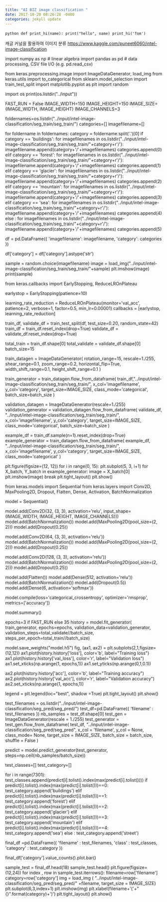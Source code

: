 ```yaml
---
title: "AI BIZ image classification "
date: 2017-10-20 08:26:28 -0400
categories: jekyll update
---
```


​```python
def print_hi(name):
  print("hello", name)
print_hi('Tom')
​```

캐글 커널을 활용하여 이미지 분류
https://www.kaggle.com/puneet6060/intel-image-classification

import numpy as np # linear algebra
import pandas as pd # data processing, CSV file I/O (e.g. pd.read_csv)

from keras.preprocessing.image import ImageDataGenerator, load_img
from keras.utils import to_categorical
from sklearn.model_selection import train_test_split
import matplotlib.pyplot as plt
import random

import os
print(os.listdir("../input"))

FAST_RUN = False
IMAGE_WIDTH=150
IMAGE_HEIGHT=150
IMAGE_SIZE=(IMAGE_WIDTH, IMAGE_HEIGHT)
IMAGE_CHANNELS=3

foldernames=os.listdir("../input/intel-image-classification/seg_train/seg_train/")
categories=[]
imagefilename=[]


for foldername in foldernames:
    category = foldername.split('.')[0]
    if category == 'buildings':
        for imagefilenames in os.listdir("../input/intel-image-classification/seg_train/seg_train/"+category+r'/'):
            imagefilename.append(category+'/'+imagefilenames)
            categories.append(0)
    elif category == 'forest':
        for imagefilenames in os.listdir("../input/intel-image-classification/seg_train/seg_train/"+category+r'/'):
            imagefilename.append(category+'/'+imagefilenames)
            categories.append(1)
    elif category == 'glacier':
        for imagefilenames in os.listdir("../input/intel-image-classification/seg_train/seg_train/"+category+r'/'):
            imagefilename.append(category+'/'+imagefilenames)
            categories.append(2)
    elif category == 'mountain':
        for imagefilenames in os.listdir("../input/intel-image-classification/seg_train/seg_train/"+category+r'/'):
            imagefilename.append(category+'/'+imagefilenames)
            categories.append(3)
    elif category == 'sea':
        for imagefilenames in os.listdir("../input/intel-image-classification/seg_train/seg_train/"+category+r'/'):
            imagefilename.append(category+'/'+imagefilenames)
            categories.append(4)       
    else :
        for imagefilenames in os.listdir("../input/intel-image-classification/seg_train/seg_train/"+category+r'/'):
            imagefilename.append(category+'/'+imagefilenames)
            categories.append(5)

df = pd.DataFrame({
    'imagefilename': imagefilename,
    'category': categories
})

df['category'] = df['category'].astype('str')

sample = random.choice(imagefilename)
image = load_img("../input/intel-image-classification/seg_train/seg_train/"+sample)
plt.imshow(image)
print(sample)

from keras.callbacks import EarlyStopping, ReduceLROnPlateau

earlystop = EarlyStopping(patience=10)

learning_rate_reduction = ReduceLROnPlateau(monitor='val_acc', 
                                            patience=2, 
                                            verbose=1, 
                                            factor=0.5, 
                                            min_lr=0.00001)
callbacks = [earlystop, learning_rate_reduction]

train_df, validate_df = train_test_split(df, test_size=0.20, random_state=42)
train_df = train_df.reset_index(drop=True)
validate_df = validate_df.reset_index(drop=True)

total_train = train_df.shape[0]
total_validate = validate_df.shape[0]
batch_size=15

train_datagen = ImageDataGenerator(
    rotation_range=15,
    rescale=1./255,
    shear_range=0.1,
    zoom_range=0.2,
    horizontal_flip=True,
    width_shift_range=0.1,
    height_shift_range=0.1
)

train_generator = train_datagen.flow_from_dataframe(
    train_df,"../input/intel-image-classification/seg_train/seg_train/", 
    x_col='imagefilename',
    y_col='category',
    target_size=IMAGE_SIZE,
    class_mode='categorical',
    batch_size=batch_size
)

validation_datagen = ImageDataGenerator(rescale=1./255)
validation_generator = validation_datagen.flow_from_dataframe(
    validate_df, 
   "../input/intel-image-classification/seg_train/seg_train/", 
    x_col='imagefilename',
    y_col='category',
    target_size=IMAGE_SIZE,
    class_mode='categorical',
    batch_size=batch_size
)

example_df = train_df.sample(n=1).reset_index(drop=True)
example_generator = train_datagen.flow_from_dataframe(
    example_df, 
    "../input/intel-image-classification/seg_train/seg_train/", 
    x_col='imagefilename',
    y_col='category',
    target_size=IMAGE_SIZE,
    class_mode='categorical'
)

plt.figure(figsize=(12, 12))
for i in range(0, 15):
    plt.subplot(5, 3, i+1)
    for X_batch, Y_batch in example_generator:
        image = X_batch[0]
        plt.imshow(image)
        break
plt.tight_layout()
plt.show()

from keras.models import Sequential
from keras.layers import Conv2D, MaxPooling2D, Dropout, Flatten, Dense, Activation, BatchNormalization

model = Sequential()

model.add(Conv2D(32, (3, 3), activation='relu', input_shape=(IMAGE_WIDTH, IMAGE_HEIGHT, IMAGE_CHANNELS)))
model.add(BatchNormalization())
model.add(MaxPooling2D(pool_size=(2, 2)))
model.add(Dropout(0.25))

model.add(Conv2D(64, (3, 3), activation='relu'))
model.add(BatchNormalization())
model.add(MaxPooling2D(pool_size=(2, 2)))
model.add(Dropout(0.25))

model.add(Conv2D(128, (3, 3), activation='relu'))
model.add(BatchNormalization())
model.add(MaxPooling2D(pool_size=(2, 2)))
model.add(Dropout(0.25))

model.add(Flatten())
model.add(Dense(512, activation='relu'))
model.add(BatchNormalization())
model.add(Dropout(0.5))
model.add(Dense(6, activation='softmax'))

model.compile(loss='categorical_crossentropy', optimizer='rmsprop', metrics=['accuracy'])

model.summary()

epochs=3 if FAST_RUN else 35
history = model.fit_generator(
    train_generator, 
    epochs=epochs,
    validation_data=validation_generator,
    validation_steps=total_validate//batch_size,
    steps_per_epoch=total_train//batch_size)

model.save_weights("model.h5")
fig, (ax1, ax2) = plt.subplots(2,1,figsize=(12,12))
ax1.plot(history.history['loss'], color='b', label="Training loss")
ax1.plot(history.history['val_loss'], color='r', label="Validation loss")
ax1.set_xticks(np.arange(1, epochs,1))
ax1.set_yticks(np.arange(0,1,0.1))

ax2.plot(history.history['acc'], color='b', label="Training accuracy")
ax2.plot(history.history['val_acc'], color='r', label="Validation accuracy")
ax2.set_xticks(np.arange(1, epochs,1))

legend = plt.legend(loc="best", shadow =True)
plt.tight_layout()
plt.show()

test_filenames = os.listdir("../input/intel-image-classification/seg_pred/seg_pred/")
test_df=pd.DataFrame({
    'filename' : test_filenames
})
nb_samples = test_df.shape[0]
test_gen = ImageDataGenerator(rescale = 1./255)
test_generator = test_gen.flow_from_dataframe(
    test_df,
    "../input/intel-image-classification/seg_pred/seg_pred",
    x_col = 'filename',
    y_col = None, 
    class_mode= None,
    target_size = IMAGE_SIZE,
    batch_size = batch_size,
    shuffle = False
)

predict = model.predict_generator(test_generator, steps=np.ceil(nb_samples/batch_size))

test_classes=[]
test_category=[]

for i in range(7301):
    test_classes.append(predict[i].tolist().index(max(predict[i].tolist())))
    if predict[i].tolist().index(max(predict[i].tolist()))==0:
        test_category.append('buildings')
    elif predict[i].tolist().index(max(predict[i].tolist()))==1:
        test_category.append('forest')
    elif predict[i].tolist().index(max(predict[i].tolist()))==2:
        test_category.append('glacier')
    elif predict[i].tolist().index(max(predict[i].tolist()))==3:
        test_category.append('mountain')
    elif predict[i].tolist().index(max(predict[i].tolist()))==4:
        test_category.append('sea')
    else :
        test_category.append('street')

final_df =pd.DataFrame({
'filename' : test_filenames,
'class' : test_classes,
'category' : test_category
})

final_df['category'].value_counts().plot.bar()


sample_test = final_df.head(18)
sample_test.head()
plt.figure(figsize=(12,24))
for index , row in sample_test.iterrows():
    filename=row['filename']
    category=row['category']
    img = load_img ( "../input/intel-image-classification/seg_pred/seg_pred/" +filename,
                target_size = IMAGE_SIZE)
    plt.subplot(6,3,index+1)
    plt.imshow(img)
    plt.xlabel(filename+'('+"{}".format(category)+')')
plt.tight_layout()
plt.show()

